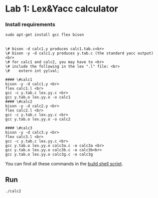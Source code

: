 # Lab 1: Lex&Yacc calculator
### Install requirements
<code>sudo apt-get install gcc flex bison</code>
<br><br>
```
\# bison -d calc1.y produces calc1.tab.c<br>
\# bison -y -d calc1.y produces y.tab.c (the standard yacc output) <br>
\# for calc1 and calc2, you may have to <br>
\# include the following in the lex ".l" file: <br>
\#    extern int yylval;

#### \#calc1
bison -y -d calc1.y <br>
flex calc1.l <br>
gcc -c y.tab.c lex.yy.c <br>
gcc y.tab.o lex.yy.o -o calc1
#### \#calc2
bison -y -d calc2.y <br>
flex calc2.l <br>
gcc -c y.tab.c lex.yy.c <br>
gcc y.tab.o lex.yy.o -o calc2

#### \#calc3
bison -y -d calc3.y <br>
flex calc3.l <br>
gcc -c y.tab.c lex.yy.c <br>
gcc y.tab.o lex.yy.o calc3a.c -o calc3a <br>
gcc y.tab.o lex.yy.o calc3b.c -o calc3b<br>
gcc y.tab.o lex.yy.o calc3g.c -o calc3g
```
You can find all these commands in the [build shell script](build).
## Run
<code>./calc2</code>
